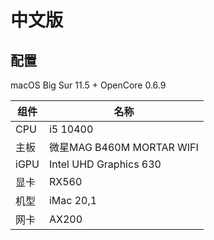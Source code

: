 # 中文版

## 配置

macOS Big Sur 11.5 + OpenCore 0.6.9

| 组件 | 名称                                   |
| ---- | -------------------------------------- |
| CPU  | i5 10400                               |
| 主板 | 微星MAG B460M MORTAR WIFI |
| iGPU | Intel UHD Graphics 630                 |
| 显卡 | RX560               |
| 机型 | iMac 20,1                              |
| 网卡 | AX200                             |


